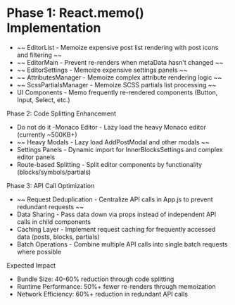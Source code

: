 # Phase 1: React.memo() Implementation

- ~~ EditorList - Memoize expensive post list rendering with post icons and filtering ~~
- ~~ EditorMain - Prevent re-renders when metaData hasn't changed ~~
- ~~ EditorSettings - Memoize expensive settings panels ~~
- ~~ AttributesManager - Memoize complex attribute rendering logic ~~
- ~~ ScssPartialsManager - Memoize SCSS partials list processing ~~
- UI Components - Memo frequently re-rendered components (Button, Input, Select, etc.)

Phase 2: Code Splitting Enhancement

- Do not do it -Monaco Editor - Lazy load the heavy Monaco editor (currently ~500KB+)
- ~~ Heavy Modals - Lazy load AddPostModal and other modals ~~
- Settings Panels - Dynamic import for InnerBlocksSettings and complex editor panels
- Route-based Splitting - Split editor components by functionality (blocks/symbols/partials)

Phase 3: API Call Optimization

- ~~ Request Deduplication - Centralize API calls in App.js to prevent redundant requests ~~
- Data Sharing - Pass data down via props instead of independent API calls in child components
- Caching Layer - Implement request caching for frequently accessed data (posts, blocks, partials)
- Batch Operations - Combine multiple API calls into single batch requests where possible

Expected Impact

- Bundle Size: 40-60% reduction through code splitting
- Runtime Performance: 50%+ fewer re-renders through memoization
- Network Efficiency: 60%+ reduction in redundant API calls

